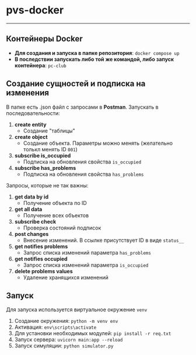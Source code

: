 # pvs-docker  
____  
## Контейнеры Docker
- **Для создания и запуска в папке репозитория**: `docker compose up`
- **В последствии запускать либо той же командой, либо запуск контейнера**: `pc-club`  
## Создание сущностей и подписка на изменения
В папке есть .json файл с запросами в **Postman**. Запускать в последовательности:  
1. **create entity**  
    - Создание "таблицы"  
2. **create object**  
    - Создание объекта. Параметры можно менять (желательно толькл менять ID `001`)  
3. **subscribe is_occupied**  
    - Подписка на обновления свойства `is_occupied`  
4. **subscribe has_problems**  
    - Подписка на обновления свойства `has_problems`  


Запросы, которые не так важны:
1. **get data by id**  
    - Получение объекта по ID  
2. **get all data**  
    - Получение всех объектов  
3. **subscribe check**
    - Проверка состояний подписок
4. **post changes**
    - Внесение изменений. В ссылке присутствует ID в виде `status__`
5. **get notifies problems**
    - Запрос списка изменений параметра `has_problems`  
6. **get notifies occupied**
    - Запрос списка изменений параметра `is_occupied`
7. **delete problems values**
    - Удаление хранящихся изменений

## Запуск
Для запуска используется виртуальное окружение `venv`  
1. Создание окружения: `python -m venv env`
2. Активация: `env\scripts\activate`
3. Для установки необходимых модулей: `pip install -r req.txt`
4. Запуск сервера: `uvicorn main:app --reload`
5. Запуск симуляции: `python simulator.py`
